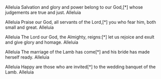 Alleluia
Salvation and glory and power belong to our God,[*]
	whose judgements are true and just.
Alleluia

Alleluia
Praise our God, all servants of the Lord,[*]
	you who fear him, both small and great.
Alleluia

Alleluia
The Lord our God, the Almighty, reigns:[*]
	let us rejoice and exult and give glory and homage.
Alleluia

Alleluia
The marriage of the Lamb has come[*]
	and his bride has made herself ready.
Alleluia

Alleluia
Happy are those who are invited[*]
	to the wedding banquet of the Lamb.
Alleluia